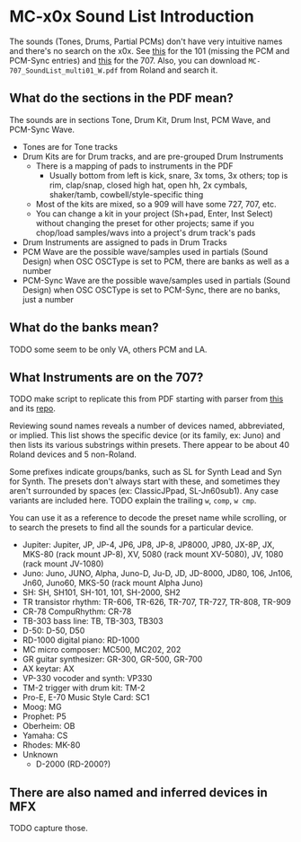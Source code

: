 # MC-x0x Sound List Introduction

The sounds (Tones, Drums, Partial PCMs) don't have very intuitive names and 
there's no search on the x0x.
See [this](https://mc101soundlist.neocities.org/) for the 101 (missing the PCM 
and PCM-Sync entries) and [this](https://eriser.github.io/707/) for the 707.
Also, you can download `MC-707_SoundList_multi01_W.pdf` from Roland and search 
it.


## What do the sections in the PDF mean?
The sounds are in sections Tone, Drum Kit, Drum Inst, PCM Wave, and PCM-Sync 
Wave.

* Tones are for Tone tracks
* Drum Kits are for Drum tracks, and are pre-grouped Drum Instruments
	* There is a mapping of pads to instruments in the PDF
		* Usually bottom from left is kick, snare, 3x toms, 3x others; top is rim, 
		clap/snap, closed high hat, open hh, 2x cymbals, shaker/tamb, 
		cowbell/style-specific thing
	* Most of the kits are mixed, so a 909 will have some 727, 707, etc.
	* You can change a kit in your project (Sh+pad, Enter, Inst Select) without 
	changing the preset for other projects; same if you chop/load samples/wavs 
	into a project's drum track's pads
* Drum Instruments are assigned to pads in Drum Tracks
* PCM Wave are the possible wave/samples used in partials (Sound Design) when 
OSC OSCType is set to PCM, there are banks as well as a number
* PCM-Sync Wave are the possible wave/samples used in partials (Sound Design) 
when OSC OSCType is set to PCM-Sync, there are no banks, just a number


## What do the banks mean?

TODO some seem to be only VA, others PCM and LA.


## What Instruments are on the 707?

TODO make script to replicate this from PDF starting with parser from 
[this](https://eriser.github.io/707/) and its 
[repo](https://github.com/eriser/707).

Reviewing sound names reveals a number of devices named, abbreviated, or 
implied. This list shows the specific device (or its family, ex: Juno) and then 
lists its various substrings within presets.
There appear to be about 40 Roland devices and 5 non-Roland.

Some prefixes indicate groups/banks, such as SL for Synth Lead and Syn for 
Synth. The presets don't always start with these, and sometimes they aren't 
surrounded by spaces (ex: ClassicJPpad, SL-Jn60sub1). Any case variants are 
included here. TODO explain the trailing `w`, `comp`, `w cmp`.

You can use it as a reference to decode the preset name while scrolling, or to 
search the presets to find all the sounds for a particular device.

* Jupiter: Jupiter, JP, JP-4, JP6, JP8, JP-8, JP8000, JP80, JX-8P, JX, MKS-80 
(rack mount JP-8), XV, 5080 (rack mount XV-5080), JV, 1080 (rack mount JV-1080)
* Juno: Juno, JUNO, Alpha, Juno-D, Ju-D, JD, JD-8000, JD80, 106, Jn106, Jn60, 
Juno60, MKS-50 (rack mount Alpha Juno)
* SH: SH, SH101, SH-101, 101, SH-2000, SH2
* TR transistor rhythm: TR-606, TR-626, TR-707, TR-727, TR-808, TR-909
* CR-78 CompuRhythm: CR-78
* TB-303 bass line: TB, TB-303, TB303
* D-50: D-50, D50
* RD-1000 digital piano: RD-1000
* MC micro composer: MC500, MC202, 202
* GR guitar synthesizer: GR-300, GR-500, GR-700
* AX keytar: AX
* VP-330 vocoder and synth: VP330
* TM-2 trigger with drum kit: TM-2
* Pro-E, E-70 Music Style Card: SC1
* Moog: MG
* Prophet: P5
* Oberheim: OB
* Yamaha: CS
* Rhodes: MK-80
* Unknown
	* D-2000 (RD-2000?)


## There are also named and inferred devices in MFX

TODO capture those.
